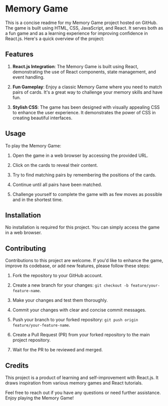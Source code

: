 # Memory Game

This is a concise readme for my Memory Game project hosted on GitHub. The game is built using HTML, CSS, JavaScript, and React. It serves both as a fun game and as a learning experience for improving confidence in React.js. Here's a quick overview of the project:

## Features

1. **React.js Integration**: The Memory Game is built using React, demonstrating the use of React components, state management, and event handling.

2. **Fun Gameplay**: Enjoy a classic Memory Game where you need to match pairs of cards. It's a great way to challenge your memory skills and have fun.

3. **Stylish CSS**: The game has been designed with visually appealing CSS to enhance the user experience. It demonstrates the power of CSS in creating beautiful interfaces.

## Usage

To play the Memory Game:

1. Open the game in a web browser by accessing the provided URL.

2. Click on the cards to reveal their content.

3. Try to find matching pairs by remembering the positions of the cards.

4. Continue until all pairs have been matched.

5. Challenge yourself to complete the game with as few moves as possible and in the shortest time.

## Installation

No installation is required for this project. You can simply access the game in a web browser.

## Contributing

Contributions to this project are welcome. If you'd like to enhance the game, improve its codebase, or add new features, please follow these steps:

1. Fork the repository to your GitHub account.

2. Create a new branch for your changes: `git checkout -b feature/your-feature-name`.

3. Make your changes and test them thoroughly.

4. Commit your changes with clear and concise commit messages.

5. Push your branch to your forked repository: `git push origin feature/your-feature-name`.

6. Create a Pull Request (PR) from your forked repository to the main project repository.

7. Wait for the PR to be reviewed and merged.

## Credits

This project is a product of learning and self-improvement with React.js. It draws inspiration from various memory games and React tutorials.

Feel free to reach out if you have any questions or need further assistance. Enjoy playing the Memory Game!
